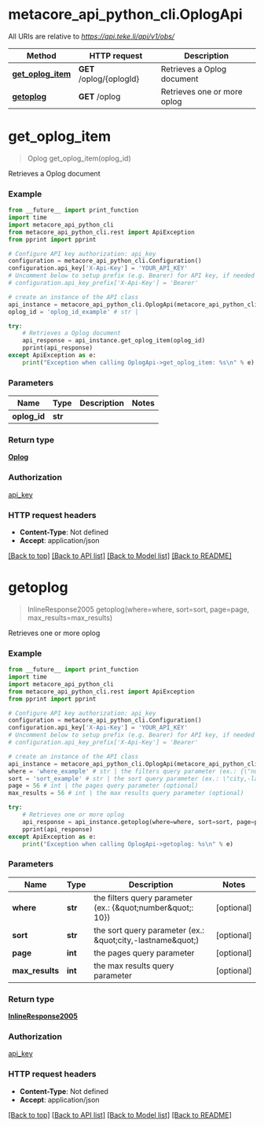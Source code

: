 # metacore_api_python_cli.OplogApi

All URIs are relative to *https://api.teke.li/api/v1/obs/*

Method | HTTP request | Description
------------- | ------------- | -------------
[**get_oplog_item**](OplogApi.md#get_oplog_item) | **GET** /oplog/{oplogId} | Retrieves a Oplog document
[**getoplog**](OplogApi.md#getoplog) | **GET** /oplog | Retrieves one or more oplog

# **get_oplog_item**
> Oplog get_oplog_item(oplog_id)

Retrieves a Oplog document

### Example
```python
from __future__ import print_function
import time
import metacore_api_python_cli
from metacore_api_python_cli.rest import ApiException
from pprint import pprint

# Configure API key authorization: api_key
configuration = metacore_api_python_cli.Configuration()
configuration.api_key['X-Api-Key'] = 'YOUR_API_KEY'
# Uncomment below to setup prefix (e.g. Bearer) for API key, if needed
# configuration.api_key_prefix['X-Api-Key'] = 'Bearer'

# create an instance of the API class
api_instance = metacore_api_python_cli.OplogApi(metacore_api_python_cli.ApiClient(configuration))
oplog_id = 'oplog_id_example' # str | 

try:
    # Retrieves a Oplog document
    api_response = api_instance.get_oplog_item(oplog_id)
    pprint(api_response)
except ApiException as e:
    print("Exception when calling OplogApi->get_oplog_item: %s\n" % e)
```

### Parameters

Name | Type | Description  | Notes
------------- | ------------- | ------------- | -------------
 **oplog_id** | **str**|  | 

### Return type

[**Oplog**](Oplog.md)

### Authorization

[api_key](../README.md#api_key)

### HTTP request headers

 - **Content-Type**: Not defined
 - **Accept**: application/json

[[Back to top]](#) [[Back to API list]](../README.md#documentation-for-api-endpoints) [[Back to Model list]](../README.md#documentation-for-models) [[Back to README]](../README.md)

# **getoplog**
> InlineResponse2005 getoplog(where=where, sort=sort, page=page, max_results=max_results)

Retrieves one or more oplog

### Example
```python
from __future__ import print_function
import time
import metacore_api_python_cli
from metacore_api_python_cli.rest import ApiException
from pprint import pprint

# Configure API key authorization: api_key
configuration = metacore_api_python_cli.Configuration()
configuration.api_key['X-Api-Key'] = 'YOUR_API_KEY'
# Uncomment below to setup prefix (e.g. Bearer) for API key, if needed
# configuration.api_key_prefix['X-Api-Key'] = 'Bearer'

# create an instance of the API class
api_instance = metacore_api_python_cli.OplogApi(metacore_api_python_cli.ApiClient(configuration))
where = 'where_example' # str | the filters query parameter (ex.: {\"number\": 10}) (optional)
sort = 'sort_example' # str | the sort query parameter (ex.: \"city,-lastname\") (optional)
page = 56 # int | the pages query parameter (optional)
max_results = 56 # int | the max results query parameter (optional)

try:
    # Retrieves one or more oplog
    api_response = api_instance.getoplog(where=where, sort=sort, page=page, max_results=max_results)
    pprint(api_response)
except ApiException as e:
    print("Exception when calling OplogApi->getoplog: %s\n" % e)
```

### Parameters

Name | Type | Description  | Notes
------------- | ------------- | ------------- | -------------
 **where** | **str**| the filters query parameter (ex.: {\&quot;number\&quot;: 10}) | [optional] 
 **sort** | **str**| the sort query parameter (ex.: \&quot;city,-lastname\&quot;) | [optional] 
 **page** | **int**| the pages query parameter | [optional] 
 **max_results** | **int**| the max results query parameter | [optional] 

### Return type

[**InlineResponse2005**](InlineResponse2005.md)

### Authorization

[api_key](../README.md#api_key)

### HTTP request headers

 - **Content-Type**: Not defined
 - **Accept**: application/json

[[Back to top]](#) [[Back to API list]](../README.md#documentation-for-api-endpoints) [[Back to Model list]](../README.md#documentation-for-models) [[Back to README]](../README.md)

